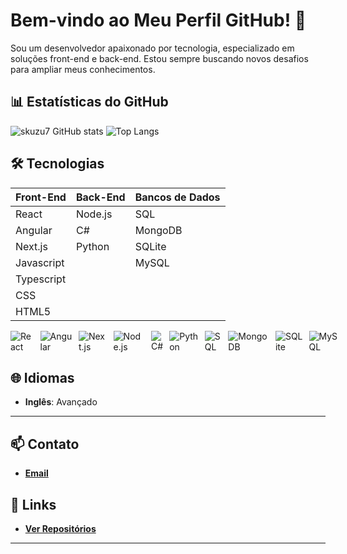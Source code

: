 # Bem-vindo ao Meu Perfil GitHub! 👋

Sou um desenvolvedor apaixonado por tecnologia, especializado em soluções front-end e back-end. Estou sempre buscando novos desafios para ampliar meus conhecimentos.

## 📊 Estatísticas do GitHub

![skuzu7 GitHub stats](https://github-readme-stats.vercel.app/api?username=skuzu7&show_icons=true&theme=radical)
![Top Langs](https://github-readme-stats.vercel.app/api/top-langs/?username=skuzu7&layout=compact&theme=radical)

## 🛠️ Tecnologias

Front-End | Back-End | Bancos de Dados
--- | --- | ---
React | Node.js | SQL
Angular | C# | MongoDB
Next.js | Python | SQLite
Javascript | | MySQL
Typescript | | 
CSS | | 
HTML5 | | 

<div style="display: flex; gap: 10px;">
  <img src="https://img.shields.io/badge/-React-61DAFB?logo=react&logoColor=white&style=for-the-badge&logoWidth=20" alt="React" />
  <img src="https://img.shields.io/badge/-Angular-DD0031?logo=angular&logoColor=white&style=for-the-badge&logoWidth=20" alt="Angular" />
  <img src="https://img.shields.io/badge/-Next.js-000000?logo=next.js&logoColor=white&style=for-the-badge&logoWidth=20" alt="Next.js" />
  <img src="https://img.shields.io/badge/-Node.js-339933?logo=node.js&logoColor=white&style=for-the-badge&logoWidth=20" alt="Node.js" />
  <img src="https://img.shields.io/badge/-C%23-239120?logo=c-sharp&logoColor=white&style=for-the-badge&logoWidth=20" alt="C#" />
  <img src="https://img.shields.io/badge/-Python-3776AB?logo=python&logoColor=white&style=for-the-badge&logoWidth=20" alt="Python" />
  <img src="https://img.shields.io/badge/-SQL-4479A1?logo=mysql&logoColor=white&style=for-the-badge&logoWidth=20" alt="SQL" />
  <img src="https://img.shields.io/badge/-MongoDB-47A248?logo=mongodb&logoColor=white&style=for-the-badge&logoWidth=20" alt="MongoDB" />
  <img src="https://img.shields.io/badge/-SQLite-003B57?logo=sqlite&logoColor=white&style=for-the-badge&logoWidth=20" alt="SQLite" />
  <img src="https://img.shields.io/badge/-MySQL-4479A1?logo=mysql&logoColor=white&style=for-the-badge&logoWidth=20" alt="MySQL" />
</div>

## 🌐 Idiomas

- **Inglês**: Avançado

---

## 📫 Contato

- **[Email](mailto:caetanoproducoes@gmail.com)**

## 🔗 Links

- **[Ver Repositórios](https://github.com/skuzu7?tab=repositories)**

---






